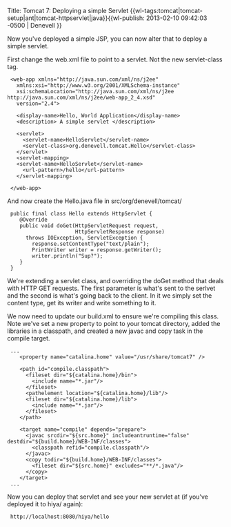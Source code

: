 Title: Tomcat 7: Deploying a simple Servlet
{{wl-tags:tomcat|tomcat-setup|ant|tomcat-httpservlet|java}}{{wl-publish: 2013-02-10 09:42:03 -0500 | Denevell }}

Now you've deployed a simple JSP, you can now alter that to deploy a simple servlet.

First change the web.xml file to point to a servlet. Not the new servlet-class tag.

     <web-app xmlns="http://java.sun.com/xml/ns/j2ee" 
       xmlns:xsi="http://www.w3.org/2001/XMLSchema-instance"
       xsi:schemaLocation="http://java.sun.com/xml/ns/j2ee http://java.sun.com/xml/ns/j2ee/web-app_2_4.xsd"
       version="2.4">
     
       <display-name>Hello, World Application</display-name>
       <description> A simple servlet </description>
     
       <servlet>
         <servlet-name>HelloServlet</servlet-name>
         <servlet-class>org.denevell.tomcat.Hello</servlet-class> 
       </servlet>
       <servlet-mapping>
       <servlet-name>HelloServlet</servlet-name>
         <url-pattern>/hello</url-pattern>
       </servlet-mapping> 
     
     </web-app>

And now create the Hello.java file in src/org/denevell/tomcat/

     public final class Hello extends HttpServlet {
        @Override
        public void doGet(HttpServletRequest request,
                          HttpServletResponse response)
          throws IOException, ServletException {
            response.setContentType("text/plain");
            PrintWriter writer = response.getWriter();
            writer.println("Sup?");
        }
     }

We're extending a servlet class, and overriding the doGet method that deals with HTTP GET requests. The first parameter is what's sent to the  serlvet and the second is what's going back to the client. In it we simply set the content type, get its writer and write something to it.

We now need to update our build.xml to ensure we're compiling this class. Note we've set a new property to point to your tomcat directory, added the libraries in a classpath, and created a new javac and copy task in the compile target.

     ...
        <property name="catalina.home" value="/usr/share/tomcat7" />
         
        <path id="compile.classpath">
          <fileset dir="${catalina.home}/bin">
            <include name="*.jar"/>
          </fileset>
          <pathelement location="${catalina.home}/lib"/>
          <fileset dir="${catalina.home}/lib">
            <include name="*.jar"/>
          </fileset>
        </path>
     
        <target name="compile" depends="prepare">
          <javac srcdir="${src.home}" includeantruntime="false" destdir="${build.home}/WEB-INF/classes">
            <classpath refid="compile.classpath"/>
          </javac>
          <copy todir="${build.home}/WEB-INF/classes">
            <fileset dir="${src.home}" excludes="**/*.java"/>
          </copy>
        </target>
     ...

Now you can deploy that servlet and see your new servlet at (if you've deployed it to hiya/ again):

     http://localhost:8080/hiya/hello
